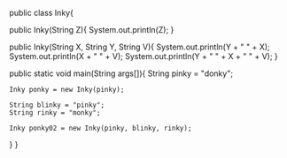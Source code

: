 public class Inky{

public Inky(String Z){
	System.out.println(Z);
}

public Inky(String X, String Y, String V){
	System.out.println(Y + " " + X);
	System.out.println(X + " " + V);
	System.out.println(Y + " " + X + " " + V);
}

public static void main(String args[]){
	String pinky = "donky";

	Inky ponky = new Inky(pinky);

	String blinky = "pinky";
	String rinky = "monky";

	Inky ponky02 = new Inky(pinky, blinky, rinky);

}
}
